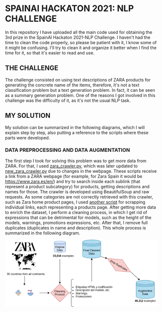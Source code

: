 # SPAINAI HACKATON 2021: NLP CHALLENGE

In this repository I have uploaded all the main code used for obtaining the 3rd prize in the SpainAI Hackaton 2021-NLP Challenge. I haven't had the time to clean the code properly, so please be patient with it, I know some of it might be confusing. I'll try to clean it and organize it better when I find the time for it, so that it's easier to read and use.

## THE CHALLENGE

The challenge consisted on using text descriptions of ZARA products for generating the concrete name of the items, therefore, it's not a text classification problem but a text generation problem. In fact, it can be seen as a summary generation problem. One of the reasons I got involved in this challenge was the difficulty of it, as it's not the usual NLP task.

## MY SOLUTION

My solution can be summarized in the following diagrams, which I will explain step by step, also putting a reference to the scripts where these parts were developed.

### DATA PREPROCESSING AND DATA AUGMENTATION

The first step I took for solving this problem was to get more data from ZARA. For that, I used [zara_crawler.py](zara_crawler.py), which was later updated to [new_zara_crawler.py](new_zara_crawler.py) due to changes in the webpage. These scripts receive a link from a ZARA webpage (for example, for Zara Spain it would be https://www.zara.es/en/) and try to search inside each sublink (that represent a product subcategory) for products, getting descriptions and names for those. The crawler is developed using BeautifulSoup and raw requests.
As some categories are not correctly retrieved with this crawler, such as Zara home product pages, I used [another script](crawl_more_zara.py) for scrapping individual links, each representing a products page.
After getting more data to enrich the dataset, I perform a cleaning process, in which I get rid of expressions that can be detrimental for models, such as the height of the models, warnings, promotions expressions, etc. After that, I remove full duplicates (duplicates in name and description). This whole process is summarized in the following diagram.

![Alt text](imgs/zara_data.png?raw=true "Data Preparation Process")
